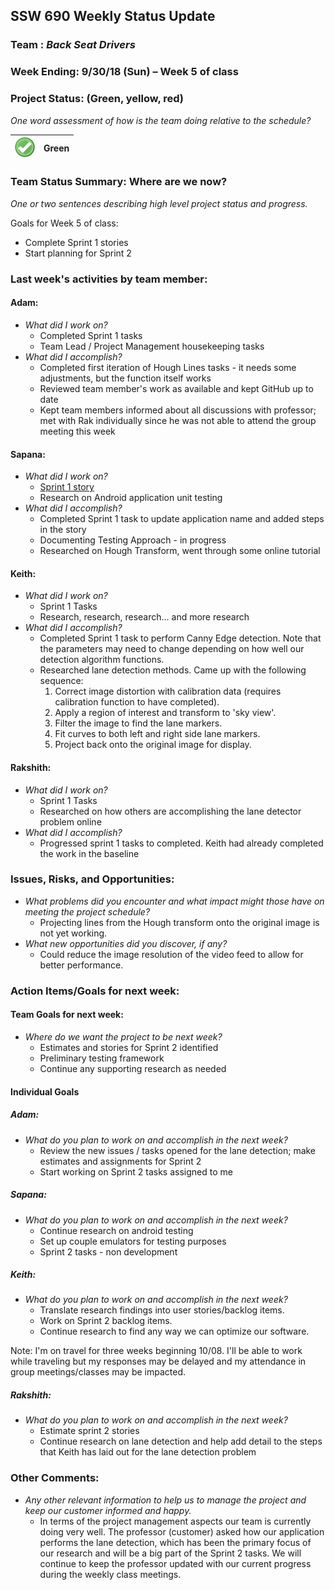 ## SSW 690 Weekly Status Update 

### Team : _Back Seat Drivers_

### Week Ending: 9/30/18 (Sun) – Week 5 of class

### Project Status: (Green, yellow, red)

_One word assessment of how is the team doing relative to the schedule?_

| ![Green](https://github.com/Scarabyte/SSW690-Project/blob/master/docs/StatusUpdates/status_green.png?raw=true) | Green  |
| ----------- |:-----------:|

### Team Status Summary: Where are we now?

_One or two sentences describing high level project status and progress._

Goals for Week 5 of class:
* Complete Sprint 1 stories
* Start planning for Sprint 2

### Last week&#39;s activities by team member:

#### Adam:

* _What did I work on?_
  * Completed Sprint 1 tasks
  * Team Lead / Project Management housekeeping tasks
* _What did I accomplish?_
  * Completed first iteration of Hough Lines tasks - it needs some adjustments, but the function itself works
  * Reviewed team member's work as available and kept GitHub up to date
  * Kept team members informed about all discussions with professor; met with Rak individually since he was not able to attend the group meeting this week

#### Sapana:

* _What did I work on?_
  * [Sprint 1 story](https://github.com/Scarabyte/SSW690-Project/issues/24) 
  * Research on Android application unit testing 
* _What did I accomplish?_
  * Completed Sprint 1 task to update application name and added steps in the story
  * Documenting Testing Approach - in progress
  * Researched on Hough Transform, went through some online tutorial

#### Keith:

* _What did I work on?_
  * Sprint 1 Tasks
  * Research, research, research... and more research
* _What did I accomplish?_
  * Completed Sprint 1 task to perform Canny Edge detection. Note that the parameters may need to change depending on how well our detection algorithm functions.
  * Researched lane detection methods. Came up with the following sequence:
    1. Correct image distortion with calibration data (requires calibration function to have completed).
    2. Apply a region of interest and transform to 'sky view'.
    3. Filter the image to find the lane markers.
    4. Fit curves to both left and right side lane markers.
    5. Project back onto the original image for display.

#### Rakshith:

* _What did I work on?_
  * Sprint 1 Tasks
  * Researched on how others are accomplishing the lane detector problem online  
* _What did I accomplish?_
  * Progressed sprint 1 tasks to completed. Keith had already completed the work in the baseline  


### Issues, Risks, and Opportunities:

* _What problems did you encounter and what impact might those have on meeting the project schedule?_
  * Projecting lines from the Hough transform onto the original image is not yet working.
* _What new opportunities did you discover, if any?_
  * Could reduce the image resolution of the video feed to allow for better performance.

### Action Items/Goals for next week:

#### Team Goals for next week:

* _Where do we want the project to be next week?_
  * Estimates and stories for Sprint 2 identified
  * Preliminary testing framework
  * Continue any supporting research as needed

#### Individual Goals

##### Adam:

* _What do you plan to work on and accomplish in the next week?_
  * Review the new issues / tasks opened for the lane detection; make estimates and assignments for Sprint 2
  * Start working on Sprint 2 tasks assigned to me

##### Sapana:

* _What do you plan to work on and accomplish in the next week?_
  * Continue research on android testing
  * Set up couple emulators for testing purposes
  * Sprint 2 tasks - non development

##### Keith:

* _What do you plan to work on and accomplish in the next week?_
  * Translate research findings into user stories/backlog items.
  * Work on Sprint 2 backlog items.
  * Continue research to find any way we can optimize our software.
  
Note: I'm on travel for three weeks beginning 10/08. I'll be able to work while traveling but my responses may be delayed and my attendance in group meetings/classes may be impacted.

##### Rakshith:

* _What do you plan to work on and accomplish in the next week?_
  * Estimate sprint 2 stories
  * Continue research on lane detection and help add detail to the steps that Keith has laid out for the lane detection problem  


### Other Comments:

* _Any other relevant information to help us to manage the project and keep our customer informed and happy._
  * In terms of the project management aspects our team is currently doing very well. The professor (customer) asked how our application performs the lane detection, which has been the primary focus of our research and will be a big part of the Sprint 2 tasks. We will continue to keep the professor updated with our current progress during the weekly class meetings.
  
